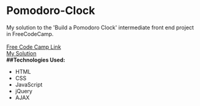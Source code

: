 # Pomodoro-Clock
My solution to the 'Build a Pomodoro Clock' intermediate front end project in FreeCodeCamp.
</br>
</br>
<a href="https://www.freecodecamp.com/challenges/build-a-pomodoro-clock" target = "blank">Free Code Camp Link</a>
</br>
<a href="https://codepen.io/AswiniSurabhi/full/zwVMRj/" target ="blank">My Solution</a>
</br>
<b>##Technologies Used:</b>

<ul>
<li>HTML</li>
<li>CSS</li>
<li>JavaScript</li>
<li>jQuery</li>
<li>AJAX</li>
